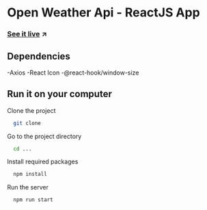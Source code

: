 # Open Weather Api - ReactJS App

### [See it live](https://openweathermap-app-contextapi-reactjs.netlify.app/) ↗

## Dependencies

-Axios
-React Icon
-@react-hook/window-size

## Run it on your computer

Clone the project

```bash
  git clone
```

Go to the project directory

```bash
  cd ...
```

Install required packages

```bash
  npm install
```

Run the server

```bash
  npm run start
```
